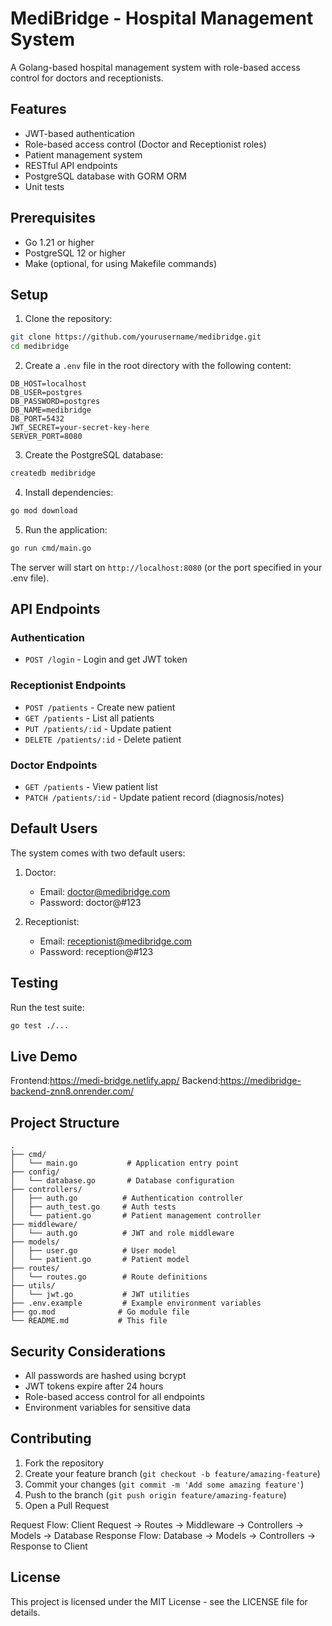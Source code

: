 # MediBridge - Hospital Management System

A Golang-based hospital management system with role-based access control for doctors and receptionists.

## Features

- JWT-based authentication
- Role-based access control (Doctor and Receptionist roles)
- Patient management system
- RESTful API endpoints
- PostgreSQL database with GORM ORM
- Unit tests

## Prerequisites

- Go 1.21 or higher
- PostgreSQL 12 or higher
- Make (optional, for using Makefile commands)

## Setup

1. Clone the repository:
```bash
git clone https://github.com/yourusername/medibridge.git
cd medibridge
```

2. Create a `.env` file in the root directory with the following content:
```
DB_HOST=localhost
DB_USER=postgres
DB_PASSWORD=postgres
DB_NAME=medibridge
DB_PORT=5432
JWT_SECRET=your-secret-key-here
SERVER_PORT=8080
```

3. Create the PostgreSQL database:
```bash
createdb medibridge
```

4. Install dependencies:
```bash
go mod download
```

5. Run the application:
```bash
go run cmd/main.go
```

The server will start on `http://localhost:8080` (or the port specified in your .env file).

## API Endpoints

### Authentication
- `POST /login` - Login and get JWT token

### Receptionist Endpoints
- `POST /patients` - Create new patient
- `GET /patients` - List all patients
- `PUT /patients/:id` - Update patient
- `DELETE /patients/:id` - Delete patient

### Doctor Endpoints
- `GET /patients` - View patient list
- `PATCH /patients/:id` - Update patient record (diagnosis/notes)

## Default Users

The system comes with two default users:

1. Doctor:
   - Email: doctor@medibridge.com
   - Password: doctor@#123

2. Receptionist:
   - Email: receptionist@medibridge.com
   - Password: reception@#123

## Testing

Run the test suite:
```bash
go test ./...
```

## Live Demo
Frontend:https://medi-bridge.netlify.app/
Backend:https://medibridge-backend-znn8.onrender.com/

## Project Structure

```
.
├── cmd/
│   └── main.go           # Application entry point
├── config/
│   └── database.go       # Database configuration
├── controllers/
│   ├── auth.go          # Authentication controller
│   ├── auth_test.go     # Auth tests
│   └── patient.go       # Patient management controller
├── middleware/
│   └── auth.go          # JWT and role middleware
├── models/
│   ├── user.go          # User model
│   └── patient.go       # Patient model
├── routes/
│   └── routes.go        # Route definitions
├── utils/
│   └── jwt.go           # JWT utilities
├── .env.example         # Example environment variables
├── go.mod              # Go module file
└── README.md           # This file
```

## Security Considerations

- All passwords are hashed using bcrypt
- JWT tokens expire after 24 hours
- Role-based access control for all endpoints
- Environment variables for sensitive data

## Contributing

1. Fork the repository
2. Create your feature branch (`git checkout -b feature/amazing-feature`)
3. Commit your changes (`git commit -m 'Add some amazing feature'`)
4. Push to the branch (`git push origin feature/amazing-feature`)
5. Open a Pull Request

Request Flow:
Client Request → Routes → Middleware → Controllers → Models → Database
Response Flow:
Database → Models → Controllers → Response to Client

## License

This project is licensed under the MIT License - see the LICENSE file for details.

